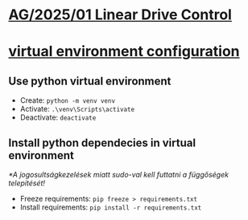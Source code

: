 [AG/2025/01 Linear Drive Control](../README.md)
===

# [virtual environment configuration](/docs/venv_config.md)

## Use python virtual environment

- Create: ```python -m venv venv```
- Activate: ```.\venv\Scripts\activate```
- Deactivate: ```deactivate```

## Install python dependecies in virtual environment

_*A jogosultságkezelések miatt sudo-val kell futtatni a függőségek telepítését!_

- Freeze requirements: ```pip freeze > requirements.txt```
- Install requirements: ```pip install -r requirements.txt```